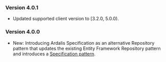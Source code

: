 ### Version 4.0.1

- Updated supported client version to [3.2.0, 5.0.0).

### Version 4.0.0

- New: Introducing Ardalis Specification as an alternative Repository pattern that updates the existing Entity Framework Repository pattern and introduces a [Specification pattern](http://specification.ardalis.com/usage/create-specifications.html).